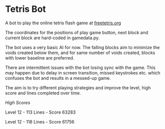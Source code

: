 Tetris Bot
==========

A bot to play the online tetris flash game at [freetetris.org](http://www.freetetris.org/data/flash/nbloxFreeTetris.swf)

The coordinates for the positions of play game button, next block and current block are hard-coded in gamedata.py.

The bot uses a very basic AI for now. The falling blocks aim to minimize the voids created below them, and for same number of voids created, blocks with lower baseline are preferred.

There are intermittent issues with the bot losing sync with the game. This may happen due to delay in screen transition, missed keystrokes etc. which confuses the bot and results in a messed-up game.

The aim is to try different playing strategies and improve the level, high score and lines completed over time.

*High Scores*

Level 12 - 113 Lines - Score 63283

Level 12 - 118 Lines - Score 61756
